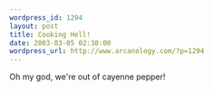 ```yaml
--- 
wordpress_id: 1294
layout: post
title: Cooking Hell!
date: 2003-03-05 02:38:00
wordpress_url: http://www.arcanology.com/?p=1294
---
```

Oh my god, we're out of cayenne pepper!